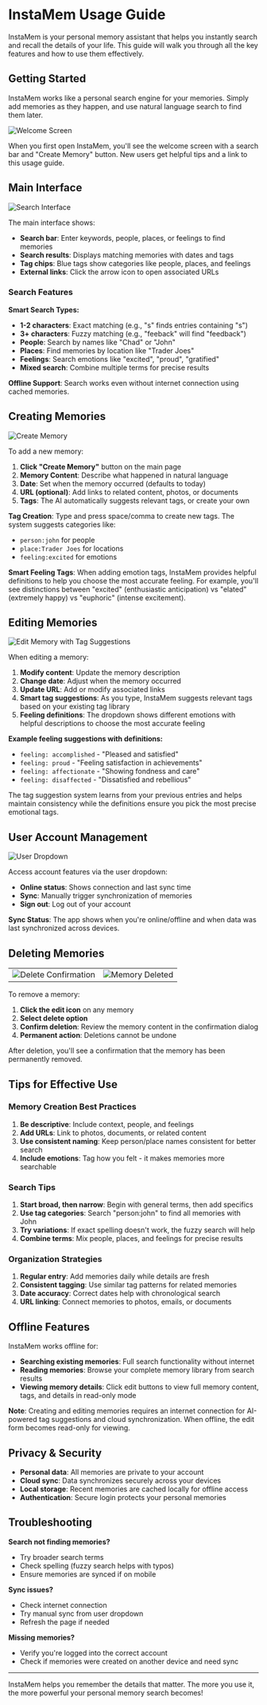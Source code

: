 # InstaMem Usage Guide

InstaMem is your personal memory assistant that helps you instantly search and recall the details of your life. This guide will walk you through all the key features and how to use them effectively.

## Getting Started

InstaMem works like a personal search engine for your memories. Simply add memories as they happen, and use natural language search to find them later.

![Welcome Screen](screenshots/mobile-screenshot-home.png)

When you first open InstaMem, you'll see the welcome screen with a search bar and "Create Memory" button. New users get helpful tips and a link to this usage guide.

## Main Interface

![Search Interface](screenshots/mobile-screenshot-search-s.png)

The main interface shows:
- **Search bar**: Enter keywords, people, places, or feelings to find memories
- **Search results**: Displays matching memories with dates and tags
- **Tag chips**: Blue tags show categories like people, places, and feelings
- **External links**: Click the arrow icon to open associated URLs

### Search Features

**Smart Search Types:**
- **1-2 characters**: Exact matching (e.g., "s" finds entries containing "s")
- **3+ characters**: Fuzzy matching (e.g., "feeback" will find "feedback")
- **People**: Search by names like "Chad" or "John"
- **Places**: Find memories by location like "Trader Joes"
- **Feelings**: Search emotions like "excited", "proud", "gratified"
- **Mixed search**: Combine multiple terms for precise results

**Offline Support**: Search works even without internet connection using cached memories.

## Creating Memories

![Create Memory](screenshots/mobile-screenshot-create-new-memory.png)

To add a new memory:

1. **Click "Create Memory"** button on the main page
2. **Memory Content**: Describe what happened in natural language
3. **Date**: Set when the memory occurred (defaults to today)
4. **URL (optional)**: Add links to related content, photos, or documents
5. **Tags**: The AI automatically suggests relevant tags, or create your own

**Tag Creation**: Type and press space/comma to create new tags. The system suggests categories like:
- `person:john` for people
- `place:Trader Joes` for locations  
- `feeling:excited` for emotions

**Smart Feeling Tags**: When adding emotion tags, InstaMem provides helpful definitions to help you choose the most accurate feeling. For example, you'll see distinctions between "excited" (enthusiastic anticipation) vs "elated" (extremely happy) vs "euphoric" (intense excitement).

## Editing Memories

![Edit Memory with Tag Suggestions](screenshots/mobile-screenshot-edit-tags-suggestions.png)

When editing a memory:

1. **Modify content**: Update the memory description
2. **Change date**: Adjust when the memory occurred
3. **Update URL**: Add or modify associated links
4. **Smart tag suggestions**: As you type, InstaMem suggests relevant tags based on your existing tag library
5. **Feeling definitions**: The dropdown shows different emotions with helpful descriptions to choose the most accurate feeling

**Example feeling suggestions with definitions:**
- `feeling: accomplished` - "Pleased and satisfied"
- `feeling: proud` - "Feeling satisfaction in achievements" 
- `feeling: affectionate` - "Showing fondness and care"
- `feeling: disaffected` - "Dissatisfied and rebellious"

The tag suggestion system learns from your previous entries and helps maintain consistency while the definitions ensure you pick the most precise emotional tags.

## User Account Management

![User Dropdown](screenshots/mobile-screenshot-user-dropdown.png)

Access account features via the user dropdown:

- **Online status**: Shows connection and last sync time
- **Sync**: Manually trigger synchronization of memories
- **Sign out**: Log out of your account

**Sync Status**: The app shows when you're online/offline and when data was last synchronized across devices.

## Deleting Memories

|  |  |
| --- | ---- |
| ![Delete Confirmation](screenshots/mobile-screenshot-delete-memory.png) | ![Memory Deleted](screenshots/mobile-screenshot-memory-deleted.png) |

To remove a memory:

1. **Click the edit icon** on any memory
2. **Select delete option** 
3. **Confirm deletion**: Review the memory content in the confirmation dialog
4. **Permanent action**: Deletions cannot be undone


After deletion, you'll see a confirmation that the memory has been permanently removed.

## Tips for Effective Use

### Memory Creation Best Practices

1. **Be descriptive**: Include context, people, and feelings
2. **Add URLs**: Link to photos, documents, or related content
3. **Use consistent naming**: Keep person/place names consistent for better search
4. **Include emotions**: Tag how you felt - it makes memories more searchable

### Search Tips

1. **Start broad, then narrow**: Begin with general terms, then add specifics
2. **Use tag categories**: Search "person:john" to find all memories with John
3. **Try variations**: If exact spelling doesn't work, the fuzzy search will help
4. **Combine terms**: Mix people, places, and feelings for precise results

### Organization Strategies

1. **Regular entry**: Add memories daily while details are fresh
2. **Consistent tagging**: Use similar tag patterns for related memories
3. **Date accuracy**: Correct dates help with chronological search
4. **URL linking**: Connect memories to photos, emails, or documents

## Offline Features

InstaMem works offline for:
- **Searching existing memories**: Full search functionality without internet
- **Reading memories**: Browse your complete memory library from search results
- **Viewing memory details**: Click edit buttons to view full memory content, tags, and details in read-only mode

**Note**: Creating and editing memories requires an internet connection for AI-powered tag suggestions and cloud synchronization. When offline, the edit form becomes read-only for viewing.

## Privacy & Security

- **Personal data**: All memories are private to your account
- **Cloud sync**: Data synchronizes securely across your devices
- **Local storage**: Recent memories are cached locally for offline access
- **Authentication**: Secure login protects your personal memories

## Troubleshooting

**Search not finding memories?**
- Try broader search terms
- Check spelling (fuzzy search helps with typos)
- Ensure memories are synced if on mobile

**Sync issues?**
- Check internet connection
- Try manual sync from user dropdown
- Refresh the page if needed

**Missing memories?**
- Verify you're logged into the correct account
- Check if memories were created on another device and need sync

---

InstaMem helps you remember the details that matter. The more you use it, the more powerful your personal memory search becomes!